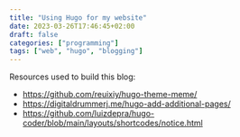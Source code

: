 ```yaml
---
title: "Using Hugo for my website"
date: 2023-03-26T17:46:45+02:00
draft: false
categories: ["programming"]
tags: ["web", "hugo", "blogging"]
---
```


Resources used to build this blog:

- https://github.com/reuixiy/hugo-theme-meme/
- https://digitaldrummerj.me/hugo-add-additional-pages/
- https://github.com/luizdepra/hugo-coder/blob/main/layouts/shortcodes/notice.html
